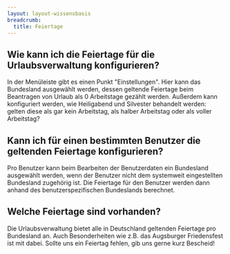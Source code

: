 ```yaml
---
layout: layout-wissensbasis
breadcrumb:
  title: Feiertage
---
```


## Wie kann ich die Feiertage für die Urlaubsverwaltung konfigurieren?

In der Menüleiste gibt es einen Punkt "Einstellungen". Hier kann das Bundesland
ausgewählt werden, dessen geltende Feiertage beim Beantragen von Urlaub als 0
Arbeitstage gezählt werden. Außerdem kann konfiguriert werden, wie Heiligabend
und Silvester behandelt werden: gelten diese als gar kein Arbeitstag, als
halber Arbeitstag oder als voller Arbeitstag?

## Kann ich für einen bestimmten Benutzer die geltenden Feiertage konfigurieren?

Pro Benutzer kann beim Bearbeiten der Benutzerdaten ein Bundesland ausgewählt
werden, wenn der Benutzer nicht dem systemweit eingestellten Bundesland
zugehörig ist. Die Feiertage für den Benutzer werden dann anhand des
benutzerspezifischen Bundeslands berechnet.

## Welche Feiertage sind vorhanden?

Die Urlaubsverwaltung bietet alle in Deutschland geltenden Feiertage pro Bundesland an. Auch Besonderheiten wie z.B. das Augsburger Friedensfest ist mit dabei. Sollte uns ein Feiertag fehlen, gib uns gerne kurz Bescheid!
